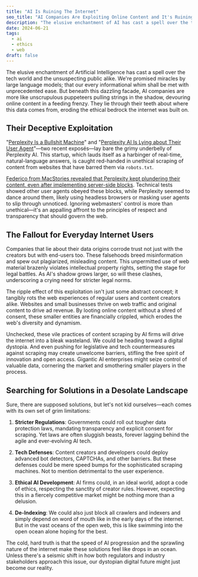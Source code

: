 ```yaml
---
title: "AI Is Ruining The Internet"
seo_title: "AI Companies Are Exploiting Online Content and It's Ruining The Internet"
description: "The elusive enchantment of AI has cast a spell over the tech world and the unsuspecting public alike. But they are more like unscrupulous puppeteers pulling strings in the shadow, devouring online content in a feeding frenzy. They lie through their teeth about where this data comes from, eroding the ethical bedrock the internet was built on."
date: 2024-06-21
tags:
  - ai
  - ethics
  - web
draft: false
---
```



The elusive enchantment of Artificial Intelligence has cast a spell over the tech world and the unsuspecting public alike. We're promised miracles by large language models; that our every informational whim shall be met with unprecedented ease. But beneath this dazzling facade, AI companies are more like unscrupulous puppeteers pulling strings in the shadow, devouring online content in a feeding frenzy. They lie through their teeth about where this data comes from, eroding the ethical bedrock the internet was built on.

## Their Deceptive Exploitation

"[Perplexity Is a Bullshit Machine](https://www.wired.com/story/perplexity-is-a-bullshit-machine/)" and "[Perplexity AI Is Lying about Their User Agent](https://rknight.me/blog/perplexity-ai-is-lying-about-its-user-agent/)"—two recent exposés—lay bare the grimy underbelly of Perplexity AI. This startup, which lauds itself as a harbinger of real-time, natural-language answers, is caught red-handed in unethical scraping of content from websites that have barred them via `robots.txt`.

[Federico from MacStories revealed that Perplexity kept plundering their content, even after implementing server-side blocks](https://mastodon.macstories.net/@viticci/112621000120261399). Technical tests showed other user agents obeyed these blocks, while Perplexity seemed to dance around them, likely using headless browsers or masking user agents to slip through unnoticed. Ignoring webmasters' control is more than unethical—it's an appalling affront to the principles of respect and transparency that should govern the web.

## The Fallout for Everyday Internet Users

Companies that lie about their data origins corrode trust not just with the creators but with end-users too. These falsehoods breed misinformation and spew out plagiarized, misleading content. This unpermitted use of web material brazenly violates intellectual property rights, setting the stage for legal battles. As AI's shadow grows larger, so will these clashes, underscoring a crying need for stricter legal norms.

The ripple effect of this exploitation isn't just some abstract concept; it tangibly rots the web experiences of regular users and content creators alike. Websites and small businesses thrive on web traffic and original content to drive ad revenue. By looting online content without a shred of consent, these smaller entities are financially crippled, which erodes the web's diversity and dynamism.

Unchecked, these vile practices of content scraping by AI firms will drive the internet into a bleak wasteland. We could be heading toward a digital dystopia. And even pushing for legislative and tech countermeasures against scraping may create unwelcome barriers, stifling the free spirit of innovation and open access. Gigantic AI enterprises might seize control of valuable data, cornering the market and smothering smaller players in the process.

## Searching for Solutions in a Desolate Landscape

Sure, there are supposed solutions, but let's not kid ourselves—each comes with its own set of grim limitations:

1. **Stricter Regulations**: Governments could roll out tougher data protection laws, mandating transparency and explicit consent for scraping. Yet laws are often sluggish beasts, forever lagging behind the agile and ever-evolving AI tech.

2. **Tech Defenses**: Content creators and developers could deploy advanced bot detectors, CAPTCHAs, and other barriers. But these defenses could be mere speed bumps for the sophisticated scraping machines. Not to mention detrimental to the user experience.

3. **Ethical AI Development**: AI firms could, in an ideal world, adopt a code of ethics, respecting the sanctity of creator rules. However, expecting this in a fiercely competitive market might be nothing more than a delusion.

4. **De-Indexing**: We could also just block all crawlers and indexers and simply depend on word of mouth like in the early days of the internet. But in the vast oceans of the open web, this is like swimming into the open ocean alone hoping for the best.
  
The cold, hard truth is that the speed of AI progression and the sprawling nature of the internet make these solutions feel like drops in an ocean. Unless there's a seismic shift in how both regulators and industry stakeholders approach this issue, our dystopian digital future might just become our reality.